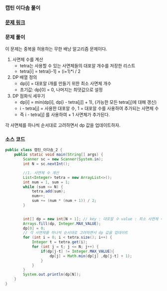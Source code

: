 ### 캡틴 이다솜 풀이

### [문제 링크](https://www.acmicpc.net/problem/1660)


### 문제 풀이
이 문제는 중복을 허용하는 무한 배낭 알고리즘 문제이다. </br>

1. 사면체 수를 계산
   + tetra는 사용할 수 있는 사면체들의 대포알 개수를 저장한 리스트
   + tetra[i] = tetra[i-1] + (i+1)*i / 2
2. DP 배열 정의
   + dp[i] = 대포알 i개를 만들기 위한 최소 사면체 개수
   + 초기값: dp[0] = 0, 나머지는 최댓값으로 설정
3. DP 점화식 세우기
   + dp[i] = min(dp[i], dp[i - tetra[j]] + 1), (가능한 모든 tetra[j]에 대해 갱신)
   + i - tetra[j] = 사용한 대포알 수, 1 = 대포알 수를 사용하여 추가되는 사면체 수
   + 즉 i - tetra[j] 를 사용하여 + 1 사면체가 추가된다.

각 사면체를 하나씩 순서대로 고려하면서 dp 값을 업데이트하자.




### 소스 코드
```java
public class 캡틴_이다솜_2 {
    public static void main(String[] args) {
        Scanner sc = new Scanner(System.in);
        int N = sc.nextInt();

        //1. 사면체 수 계산
        List<Integer> tetra = new ArrayList<>();
        int num = 1, sum = 1;
        while (sum <= N) {
            tetra.add(sum);
            num++;
            sum += (num * (num + 1)) / 2;
        }

    
        int[] dp = new int[N + 1]; // key : 대포알 수 value : 최소 사면체 수
        Arrays.fill(dp, Integer.MAX_VALUE);
        dp[0] = 0;
        // 각 사면체를 하나씩 순서대로 고려하면서 dp 값을 업데이트
        for (int i = 0; i < tetra.size(); i++) {
            Integer t = tetra.get(i);
            for (int j = t; j <= N; j++) {
                if(dp[j-t] != Integer.MAX_VALUE){
                    dp[j] = Math.min(dp[j] ,dp[j-t] + 1);
                }
            }
        }
        System.out.println(dp[N]);
    }
}

```